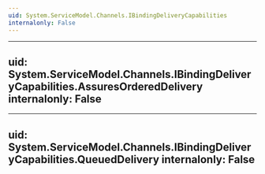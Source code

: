 ```yaml
---
uid: System.ServiceModel.Channels.IBindingDeliveryCapabilities
internalonly: False
---
```


---
uid: System.ServiceModel.Channels.IBindingDeliveryCapabilities.AssuresOrderedDelivery
internalonly: False
---

---
uid: System.ServiceModel.Channels.IBindingDeliveryCapabilities.QueuedDelivery
internalonly: False
---
